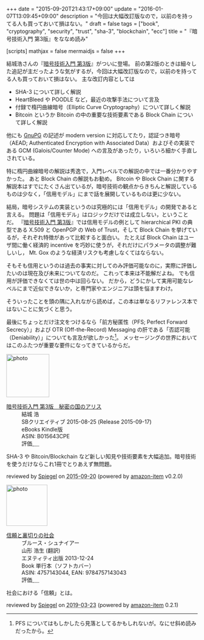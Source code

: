 +++
date = "2015-09-20T21:43:17+09:00"
update = "2016-01-07T13:09:45+09:00"
description = "今回は大幅改訂版なので，以前のを持ってる人も買っておいて損はない。"
draft = false
tags = ["book", "cryptography", "security", "trust", "sha-3", "blockchain", "ecc"]
title = "『暗号技術入門 第3版』をななめ読み"

[scripts]
  mathjax = false
  mermaidjs = false
+++

結城浩さんの『[暗号技術入門 第3版](http://www.hyuki.com/cr/)』がついに登場。
前の第2版のときは細々した追記が主だったような気がするが，今回は大幅改訂版なので，以前のを持ってる人も買っておいて損はない。
主な改訂内容としては

- SHA-3 について詳しく解説
- HeartBleed や POODLE など，最近の攻撃手法について言及
- 付録で楕円曲線暗号（Elliptic Curve Cryptography）について詳しく解説
- Bitcoin というか Bitcoin の中の重要な技術要素である Block Chain について詳しく解説

他にも [GnuPG](https://www.gnupg.org/) の記述が modern version に対応してたり，認証つき暗号（AEAD; Authenticated Encryption with Associated Data）およびその実装である GCM (Galois/Counter Mode) への言及があったり，いろいろ細かく手直しされている。

特に楕円曲線暗号の解説は秀逸で，入門レベルでの解説の中では一番分かりやすかった。
あと Block Chain の解説もお勧め。
Bitcoin や Block Chain に関する解説本はすでにたくさん出ているが，暗号技術の観点からきちんと解説しているものは少なく，「信用モデル」にまで話を展開しているものは更に少ない。

結局，暗号システムの実装というのは究極的には「信用モデル」の開発であると言える。
問題は「信用モデル」はロジックだけでは成立しない，ということだ。
『[暗号技術入門 第3版](http://www.hyuki.com/cr/)』では信用モデルの例として hierarchical PKI の典型である X.509 と OpenPGP の Web of Trust，そして Block Chain を挙げているが，それぞれ特徴があって比較すると面白い。
たとえば Block Chain はユーザ間に働く経済的 incentive を巧妙に使うが，それだけにパラメータの調整が難しいし， Mt. Gox のような経済リスクも考慮しなくてはならない。

そもそも信用というのは過去の事実に対してのみ評価可能なのに，実際に評価したいのは現在及び未来についてなのだ。
これって本来は不能解だよね。
でも信用が評価できなくては世の中は回らない。
だから，どうにかして実用可能なレベルにまで近似できないか，と専門家やエンジニアは頭を悩ますわけ。

そういったことを頭の隅に入れながら読めば，この本は単なるリファレンス本ではないことに気づくと思う。

最後にちょっとだけ注文をつけるなら「前方秘匿性（PFS; Perfect Forward Secrecy）」および OTR (Off-the-Record) Messaging の肝である「否認可能（Deniability）」についても言及が欲しかった[^1]。
メッセージングの世界においてはこのふたつが重要な要件になってきているからだ。

[^1]: PFS についてはもしかしたら見落としてるかもしれないが。なにせ斜め読みだったから。

<div class="hreview">
  <div class="photo"><a class="item url" href="https://www.amazon.co.jp/%E6%9A%97%E5%8F%B7%E6%8A%80%E8%A1%93%E5%85%A5%E9%96%80-%E7%AC%AC3%E7%89%88-%E7%A7%98%E5%AF%86%E3%81%AE%E5%9B%BD%E3%81%AE%E3%82%A2%E3%83%AA%E3%82%B9-%E7%B5%90%E5%9F%8E-%E6%B5%A9-ebook/dp/B015643CPE?SubscriptionId=AKIAJYVUJ3DMTLAECTHA&tag=baldandersinf-22&linkCode=xm2&camp=2025&creative=165953&creativeASIN=B015643CPE"><img src="https://images-fe.ssl-images-amazon.com/images/I/51t6yHHVwEL._SL160_.jpg" width="113" alt="photo"></a></div>
  <dl class="fn">
    <dt><a href="https://www.amazon.co.jp/%E6%9A%97%E5%8F%B7%E6%8A%80%E8%A1%93%E5%85%A5%E9%96%80-%E7%AC%AC3%E7%89%88-%E7%A7%98%E5%AF%86%E3%81%AE%E5%9B%BD%E3%81%AE%E3%82%A2%E3%83%AA%E3%82%B9-%E7%B5%90%E5%9F%8E-%E6%B5%A9-ebook/dp/B015643CPE?SubscriptionId=AKIAJYVUJ3DMTLAECTHA&tag=baldandersinf-22&linkCode=xm2&camp=2025&creative=165953&creativeASIN=B015643CPE">暗号技術入門 第3版　秘密の国のアリス</a></dt>
	<dd>結城 浩</dd>
    <dd>SBクリエイティブ 2015-08-25 (Release 2015-09-17)</dd>
    <dd>eBooks Kindle版</dd>
    <dd>ASIN: B015643CPE</dd>
    <dd>評価<abbr class="rating fa-sm" title="5">&nbsp;<i class="fas fa-star"></i>&nbsp;<i class="fas fa-star"></i>&nbsp;<i class="fas fa-star"></i>&nbsp;<i class="fas fa-star"></i>&nbsp;<i class="fas fa-star"></i></abbr></dd>
  </dl>
  <p class="description">SHA-3 や Bitcoin/Blockchain など新しい知見や技術要素を大幅追加。暗号技術を使うだけならこれ1冊でとりあえず無問題。</p>
  <p class="powered-by" >reviewed by <a href='#maker' class='reviewer'>Spiegel</a> on <abbr class="dtreviewed" title="2015-09-20">2015-09-20</abbr> (powered by <a href="https://github.com/spiegel-im-spiegel/amazon-item" >amazon-item</a> v0.2.0)</p>
</div>

<div class="hreview">
  <div class="photo"><a class="item url" href="https://www.amazon.co.jp/%E4%BF%A1%E9%A0%BC%E3%81%A8%E8%A3%8F%E5%88%87%E3%82%8A%E3%81%AE%E7%A4%BE%E4%BC%9A-%E3%83%96%E3%83%AB%E3%83%BC%E3%82%B9%E3%83%BB%E3%82%B7%E3%83%A5%E3%83%8A%E3%82%A4%E3%82%A2%E3%83%BC/dp/4757143044?SubscriptionId=AKIAJYVUJ3DMTLAECTHA&tag=baldandersinf-22&linkCode=xm2&camp=2025&creative=165953&creativeASIN=4757143044"><img src="https://images-fe.ssl-images-amazon.com/images/I/413qoSjODUL._SL160_.jpg" width="108" alt="photo"></a></div>
  <dl class="fn">
    <dt><a href="https://www.amazon.co.jp/%E4%BF%A1%E9%A0%BC%E3%81%A8%E8%A3%8F%E5%88%87%E3%82%8A%E3%81%AE%E7%A4%BE%E4%BC%9A-%E3%83%96%E3%83%AB%E3%83%BC%E3%82%B9%E3%83%BB%E3%82%B7%E3%83%A5%E3%83%8A%E3%82%A4%E3%82%A2%E3%83%BC/dp/4757143044?SubscriptionId=AKIAJYVUJ3DMTLAECTHA&tag=baldandersinf-22&linkCode=xm2&camp=2025&creative=165953&creativeASIN=4757143044">信頼と裏切りの社会</a></dt>
	<dd>ブルース・シュナイアー</dd>
	<dd>山形 浩生 (翻訳)</dd>
    <dd>エヌティティ出版 2013-12-24</dd>
    <dd>Book 単行本（ソフトカバー）</dd>
    <dd>ASIN: 4757143044, EAN: 9784757143043</dd>
    <dd>評価<abbr class="rating fa-sm" title="5">&nbsp;<i class="fas fa-star"></i>&nbsp;<i class="fas fa-star"></i>&nbsp;<i class="fas fa-star"></i>&nbsp;<i class="fas fa-star"></i>&nbsp;<i class="fas fa-star"></i></abbr></dd>
  </dl>
  <p class="description">社会における「信頼」とは。</p>
  <p class="powered-by" >reviewed by <a href='#maker' class='reviewer'>Spiegel</a> on <abbr class="dtreviewed" title="2019-03-23">2019-03-23</abbr> (powered by <a href="https://github.com/spiegel-im-spiegel/amazon-item" >amazon-item</a> 0.2.1)</p>
</div>
